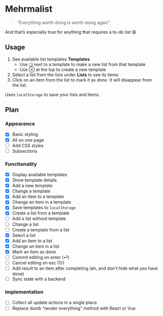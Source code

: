 # Mehrmalist

> “Everything worth doing is worth doing again”. 

And that’s especially true for anything that requires a to-do list 😄


## Usage

1. See available list templates **Templates**
	* Use ❏ next to a template to make a new list from that template
	* Use ⊕ at the top to create a new template 
2. Select a list from the lists under **Lists** to see its items
3. Click on an item from the list to mark it as _done_. It will disappear from the list.

Uses `localStorage` to save your lists and items.

## Plan

### Appearance

- [x] Basic styling
- [x] All on one page
- [ ] Add CSS styles
- [ ] Subsections

### Functionality

- [x] Display available templates
- [x] Show template details
- [x] Add a new template
- [x] Change a template
- [x] Add an item to a template
- [x] Change an item in a template
- [x] Save templates to `localStorage`
- [x] Create a list from a template
- [ ] Add a list without template
- [ ] Change a list
- [ ] Create a template from a list
- [x] Select a list
- [x] Add an item to a list
- [x] Change an item in a list
- [x] Mark an item as done
- [ ] Commit editing on enter (⏎)
- [ ] Cancel editing on esc (⎋)
- [ ] Add result to an item after completing (ah, and don't hide what you have done)
- [ ] Sync state with a backend

### Implementation

- [ ] Collect all update actions in a single place
- [ ] Replace dumb “render everything” method with React or Vue
